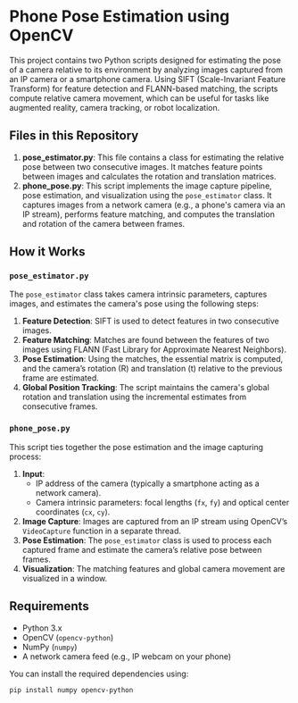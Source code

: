 # Phone Pose Estimation using OpenCV

This project contains two Python scripts designed for estimating the pose of a camera relative to its environment by analyzing images captured from an IP camera or a smartphone camera. Using SIFT (Scale-Invariant Feature Transform) for feature detection and FLANN-based matching, the scripts compute relative camera movement, which can be useful for tasks like augmented reality, camera tracking, or robot localization.

## Files in this Repository

1. **pose_estimator.py**: This file contains a class for estimating the relative pose between two consecutive images. It matches feature points between images and calculates the rotation and translation matrices.
2. **phone_pose.py**: This script implements the image capture pipeline, pose estimation, and visualization using the `pose_estimator` class. It captures images from a network camera (e.g., a phone's camera via an IP stream), performs feature matching, and computes the translation and rotation of the camera between frames.

## How it Works

### `pose_estimator.py`
The `pose_estimator` class takes camera intrinsic parameters, captures images, and estimates the camera's pose using the following steps:

1. **Feature Detection**: SIFT is used to detect features in two consecutive images.
2. **Feature Matching**: Matches are found between the features of two images using FLANN (Fast Library for Approximate Nearest Neighbors).
3. **Pose Estimation**: Using the matches, the essential matrix is computed, and the camera’s rotation (R) and translation (t) relative to the previous frame are estimated.
4. **Global Position Tracking**: The script maintains the camera's global rotation and translation using the incremental estimates from consecutive frames.

### `phone_pose.py`
This script ties together the pose estimation and the image capturing process:

1. **Input**: 
   - IP address of the camera (typically a smartphone acting as a network camera).
   - Camera intrinsic parameters: focal lengths (`fx`, `fy`) and optical center coordinates (`cx`, `cy`).
2. **Image Capture**: Images are captured from an IP stream using OpenCV’s `VideoCapture` function in a separate thread.
3. **Pose Estimation**: The `pose_estimator` class is used to process each captured frame and estimate the camera’s relative pose between frames.
4. **Visualization**: The matching features and global camera movement are visualized in a window.

## Requirements

- Python 3.x
- OpenCV (`opencv-python`)
- NumPy (`numpy`)
- A network camera feed (e.g., IP webcam on your phone)

You can install the required dependencies using:

```bash
pip install numpy opencv-python
